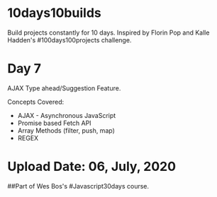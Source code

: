 # 10days10builds
Build projects constantly for 10 days. Inspired by Florin Pop and Kalle Hadden's #100days100projects challenge.

# Day 7
AJAX Type ahead/Suggestion Feature.

Concepts Covered:
* AJAX - Asynchronous JavaScript
* Promise based Fetch API
* Array Methods (filter, push, map)
* REGEX

# Upload Date: 06, July, 2020

##Part of Wes Bos's #Javascript30days course.
